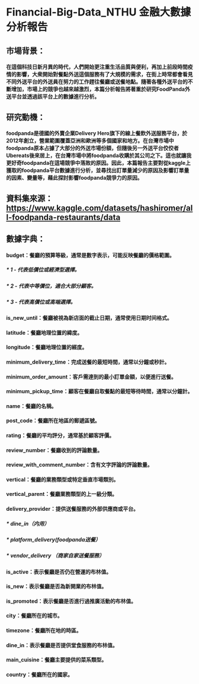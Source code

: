 # Financial-Big-Data_NTHU 金融大數據分析報告

## 市場背景：
#### 在這個科技日新月異的時代，人們開始更注重生活品質與便利，再加上前段時間疫情的影響，大衆開始對餐點外送這個服務有了大規模的需求，在街上時常都會看見不同外送平台的外送員在努力的工作趕往餐廳或送餐地點。隨著各種外送平台的不斷增加，市場上的競爭也越來越激烈，本篇分析報告將著重於研究FoodPanda外送平台並透過該平台上的數據進行分析。

## 研究動機：
#### foodpanda是德國的外賣企業Delivery Hero旗下的線上餐飲外送服務平台，於2012年創立，營業範圍覆蓋亞洲和歐洲等多個國家和地方。在台灣市場中foodpanda原本占據了大部分的外送市場份額，但隨後另一外送平台佼佼者Ubereats後來居上，在台灣市場中將foodpanda收購於其公司之下。這也就讓我更好奇foodpanda在這場競爭中落敗的原因。因此，本篇報告主要對從kaggle上獲取的foodpanda平台數據進行分析，並尋找出訂單量減少的原因及影響訂單量的因素、變量等，藉此探討影響foodpanda競爭力的原因。

## 資料集來源：https://www.kaggle.com/datasets/hashiromer/all-foodpanda-restaurants/data

## 數據字典：
#### budget：餐廳的預算等級，通常是數字表示，可能反映餐廳的價格範圍。
##### *            1 - 代表低價位或經濟型選擇。
##### *            2 - 代表中等價位，適合大部分顧客。 
##### *            3 - 代表高價位或高端選擇。
#### is_new_until：餐廳被視為新店面的截止日期，通常使用日期时间格式。 
#### latitude：餐廳地理位置的緯度。 
#### longitude：餐廳地理位置的經度。 
#### minimum_delivery_time：完成送餐的最短時間，通常以分鐘或秒計。
#### minimum_order_amount：客戶需達到的最小訂單金額，以便進行送餐。
#### minimum_pickup_time：顧客在餐廳自取餐點的最短等待時間，通常以分鐘計。 
#### name：餐廳的名稱。 
#### post_code：餐廳所在地區的郵遞區號。 
#### rating：餐廳的平均評分，通常基於顧客評價。
#### review_number：餐廳收到的評論數量。 
#### review_with_comment_number：含有文字評論的評論數量。 
#### vertical：餐廳的業務類型或特定垂直市場類別。 
#### vertical_parent：餐廳業務類型的上一級分類。
#### delivery_provider：提供送餐服務的外部供應商或平台。
##### *                 dine_in（内用）
##### *                 platform_delivery(foodpanda送餐）
##### *                 vendor_delivery （商家自家送餐服務） 
#### is_active：表示餐廳是否仍在營運的布林值。
#### is_new：表示餐廳是否為新開業的布林值。
#### is_promoted：表示餐廳是否進行過推廣活動的布林值。 
#### city：餐廳所在的城市。 
#### timezone：餐廳所在地的時區。
#### dine_in：表示餐廳是否提供堂食服務的布林值。
#### main_cuisine：餐廳主要提供的菜系類型。 
#### country：餐廳所在的國家。

